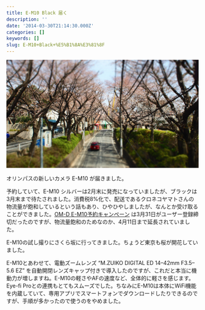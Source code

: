 ```yaml
---
title: E-M10 Black 届く
description: ''
date: '2014-03-30T21:14:30.000Z'
categories: []
keywords: []
slug: E-M10+Black+%E5%B1%8A%E3%81%8F
---
```

![](1__mFpuRLSwlfNb0pNMOb64Ng.png)

オリンパスの新しいカメラ E-M10 が届きました。

予約していて、E-M10 シルバーは2月末に発売になっていましたが、ブラックは3月末まで待たされました。消費税8%化で、配送であるクロネコヤマトさんの物流量が飽和しているという話もあり、ひやひやしましたが、なんとか受け取ることができました。[OM-D E-M10予約キャンペーン](http://olympus-imaging.jp/event_campaign/campaign/c140129a/index.html) は3月31日がユーザー登録締切だったのですが、物流量飽和のためなのか、4月11日まで延長されていました。

E-M10の試し撮りにさくら坂に行ってきました。ちょうど東京も桜が開花していました。

E-M10とあわせて、電動ズームレンズ “M.ZUIKO DIGITAL ED 14–42mm F3.5–5.6 EZ” を自動開閉レンズキャップ付きで導入したのですが、これだと本当に機動力が増しますね。E-M10の軽さやAFの速度など、全体的に軽さを感じます。Eye-fi Proとの連携もとてもスムーズでした。ちなみにE-M10は本体にWiFi機能を内蔵していて、専用アプリでスマートフォンでダウンロードしたりできるのですが、手順が多かったので使うのをやめました。